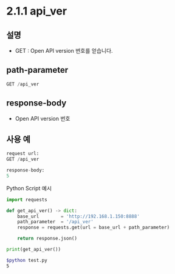 ﻿# 2.1.1 api_ver

## 설명

- GET : Open API version 번호를 얻습니다.

## path-parameter

```python
GET /api_ver
```

## response-body

- Open API version 번호

## 사용 예

```python
request url:
GET /api_ver

response-body:
5
```

Python Script 예시

```python
import requests

def get_api_ver() -> dict:
    base_url        = 'http://192.168.1.150:8888'
    path_parameter  = '/api_ver'
    response = requests.get(url = base_url + path_parameter)

    return response.json()

print(get_api_ver())
```
```sh
$python test.py
5
```
